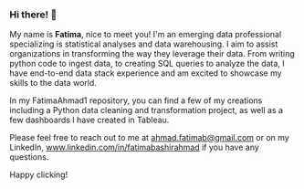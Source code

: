 ### Hi there! 👋

My name is **Fatima**, nice to meet you! I'm an emerging data professional specializing is statistical analyses and data warehousing. I aim to assist organizations in transforming the way they leverage their data. From writing python code to ingest data, to creating SQL queries to analyze the data, I have end-to-end data stack experience and am excited to showcase my skills to the data world. 

In my FatimaAhmad1 repository, you can find a few of my creations including a Python data cleaning and transformation project, as well as a few dashboards I have created in Tableau.

Please feel free to reach out to me at ahmad.fatimab@gmail.com or on my LinkedIn, www.linkedin.com/in/fatimabashirahmad if you have any questions.

Happy clicking!
